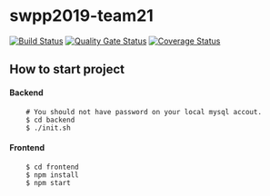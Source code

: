 # swpp2019-team21
[![Build Status](https://travis-ci.org/swsnu/swpp2019-team21.svg?branch=master)](https://travis-ci.org/swsnu/swpp2019-team21)
[![Quality Gate Status](https://sonarcloud.io/api/project_badges/measure?project=swsnu_swpp2019-team21&metric=alert_status)](https://sonarcloud.io/dashboard?id=swsnu_swpp2019-team21)
[![Coverage Status](https://coveralls.io/repos/github/swsnu/swpp2019-team21/badge.svg?branch=master)](https://coveralls.io/github/swsnu/swpp2019-team21?branch=master)

## How to start project
#### Backend
```shell
    # You should not have password on your local mysql accout.
    $ cd backend
    $ ./init.sh
```
#### Frontend
```shell
    $ cd frontend
    $ npm install
    $ npm start
```
